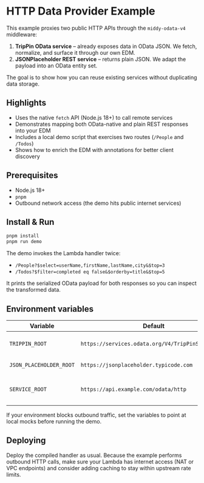 # HTTP Data Provider Example

This example proxies two public HTTP APIs through the `middy-odata-v4` middleware:

1. **TripPin OData service** – already exposes data in OData JSON. We fetch, normalize, and surface it through our own EDM.
2. **JSONPlaceholder REST service** – returns plain JSON. We adapt the payload into an OData entity set.

The goal is to show how you can reuse existing services without duplicating data storage.

## Highlights

- Uses the native `fetch` API (Node.js 18+) to call remote services
- Demonstrates mapping both OData-native and plain REST responses into your EDM
- Includes a local demo script that exercises two routes (`/People` and `/Todos`)
- Shows how to enrich the EDM with annotations for better client discovery

## Prerequisites

- Node.js 18+
- `pnpm`
- Outbound network access (the demo hits public internet services)

## Install & Run

```bash
pnpm install
pnpm run demo
```

The demo invokes the Lambda handler twice:

- `/People?$select=userName,firstName,lastName,city&$top=3`
- `/Todos?$filter=completed eq false&$orderby=title&$top=5`

It prints the serialized OData payload for both responses so you can inspect the transformed data.

## Environment variables

| Variable | Default | Description |
| --- | --- | --- |
| `TRIPPIN_ROOT` | `https://services.odata.org/V4/TripPinServiceRW/` | Base URL of the upstream OData service |
| `JSON_PLACEHOLDER_ROOT` | `https://jsonplaceholder.typicode.com` | Base URL of the REST API |
| `SERVICE_ROOT` | `https://api.example.com/odata/http` | Service root used in the `@odata.context` metadata |

If your environment blocks outbound traffic, set the variables to point at local mocks before running the demo.

## Deploying

Deploy the compiled handler as usual. Because the example performs outbound HTTP calls, make sure your Lambda has internet access (NAT or VPC endpoints) and consider adding caching to stay within upstream rate limits.
